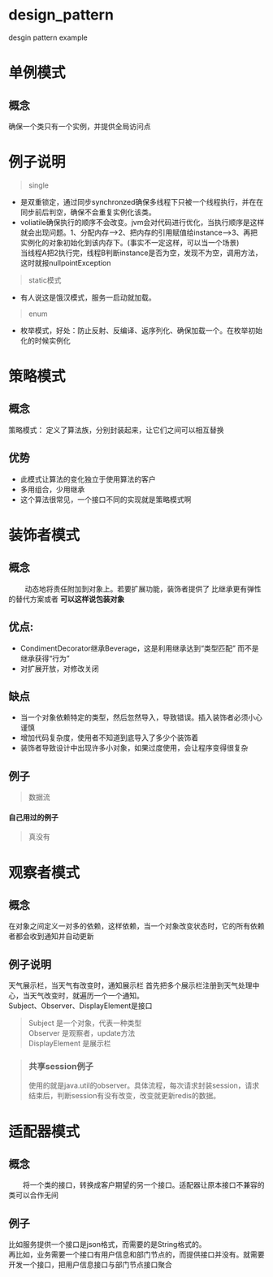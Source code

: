 # design_pattern
desgin pattern example
 # 单例模式
 ## 概念
 确保一个类只有一个实例，并提供全局访问点
 # 例子说明
 > single
  - 是双重锁定，通过同步synchronzed确保多线程下只被一个线程执行，并在在同步前后判空，确保不会重复实例化该类。
  - voliatile确保执行的顺序不会改变。jvm会对代码进行优化，当执行顺序是这样就会出现问题。1、分配内存-->2、把内存的引用赋值给instance-->3、再把实例化的对象初始化到该内存下。(事实不一定这样，可以当一个场景)<br>
    当线程A把2执行完，线程B判断instance是否为空，发现不为空，调用方法，这时就报nullpointException
 > static模式
  - 有人说这是饿汉模式，服务一启动就加载。
 > enum 
 - 枚举模式，好处：防止反射、反编译、返序列化、确保加载一个。在枚举初始化的时候实例化

# 策略模式
## 概念
策略模式： 定义了算法族，分别封装起来，让它们之间可以相互替换
## 优势
*   此模式让算法的变化独立于使用算法的客户
* 多用组合，少用继承
*  这个算法很常见，一个接口不同的实现就是策略模式啊

# 装饰者模式

## 概念
&emsp;&emsp; 动态地将责任附加到对象上。若要扩展功能，装饰者提供了
    比继承更有弹性的替代方案或者 **可以这样说包装对象**
 ## 优点:
 * CondimentDecorator继承Beverage，这是利用继承达到“类型匹配”
  而不是继承获得“行为”
 *  对扩展开放，对修改关闭
 
 ## 缺点
 * 当一个对象依赖特定的类型，然后忽然导入，导致错误。插入装饰者必须小心谨慎
 * 增加代码复杂度，使用者不知道到底导入了多少个装饰着
 * 装饰者导致设计中出现许多小对象，如果过度使用，会让程序变得很复杂
 ## 例子
 >数据流
 #### 自己用过的例子
 > 真没有
 
  # 观察者模式
  ## 概念
 在对象之间定义一对多的依赖，这样依赖，当一个对象改变状态时，它的所有依赖者都会收到通知并自动更新
  ## 例子说明
 天气展示栏，当天气有改变时，通知展示栏
 首先把多个展示栏注册到天气处理中心，当天气改变时，就遍历一个一个通知。<br>
 Subject、Observer、DisplayElement是接口
  > Subject 是一个对象，代表一种类型 <br>
  > Observer 是观察者，update方法<br>
  > DisplayElement 是展示栏
  
  > ### 共享session例子
  > 使用的就是java.util的observer。具体流程，每次请求封装session，请求结束后，判断session有没有改变，改变就更新redis的数据。
  
  # 适配器模式
  ## 概念
  &emsp;&emsp;将一个类的接口，转换成客户期望的另一个接口。适配器让原本接口不兼容的类可以合作无间
  ## 例子
  比如服务提供一个接口是json格式，而需要的是String格式的。<br>
  再比如，业务需要一个接口有用户信息和部门节点的，而提供接口并没有。就需要开发一个接口，把用户信息接口与部门节点接口聚合
